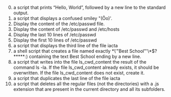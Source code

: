 0. a script that prints “Hello, World”, followed by a new line to the standard output.
1. a script that displays a confused smiley "(Ôo)'.
2. Display the content of the /etc/passwd file.
3. Display the content of /etc/passwd and /etc/hosts
4. Display the last 10 lines of /etc/passwd
5. Display the first 10 lines of /etc/passwd
6. a script that displays the third line of the file iacta
7. a shell script that creates a file named exactly \*\\'"Best School"\'\\*$\?\*\*\*\*\*:) containing the text Best School ending by a new line.
8. a script that writes into the file ls_cwd_content the result of the command ls -la. If the file ls_cwd_content already exists, it should be overwritten. If the file ls_cwd_content does not exist, create it.
9. a script that duplicates the last line of the file iacta
10. a script that deletes all the regular files (not the directories) with a .js extension that are present in the current directory and all its subfolders.
